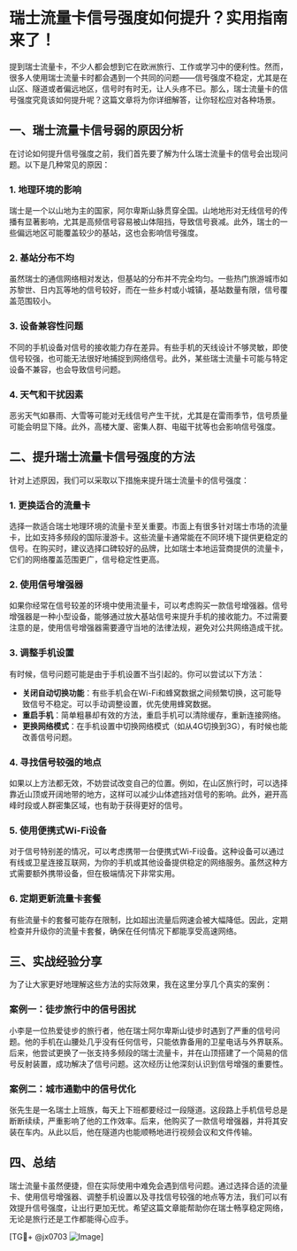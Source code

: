 # 瑞士流量卡信号强度如何提升？实用指南来了！

提到瑞士流量卡，不少人都会想到它在欧洲旅行、工作或学习中的便利性。然而，很多人使用瑞士流量卡时都会遇到一个共同的问题——信号强度不稳定，尤其是在山区、隧道或者偏远地区，信号时有时无，让人头疼不已。那么，瑞士流量卡的信号强度究竟该如何提升呢？这篇文章将为你详细解答，让你轻松应对各种场景。

## 一、瑞士流量卡信号弱的原因分析

在讨论如何提升信号强度之前，我们首先要了解为什么瑞士流量卡的信号会出现问题。以下是几种常见的原因：

### 1. 地理环境的影响
瑞士是一个以山地为主的国家，阿尔卑斯山脉贯穿全国。山地地形对无线信号的传播有显著影响，尤其是高频信号容易被山体阻挡，导致信号衰减。此外，瑞士的一些偏远地区可能覆盖较少的基站，这也会影响信号强度。

### 2. 基站分布不均
虽然瑞士的通信网络相对发达，但基站的分布并不完全均匀。一些热门旅游城市如苏黎世、日内瓦等地的信号较好，而在一些乡村或小城镇，基站数量有限，信号覆盖范围较小。

### 3. 设备兼容性问题
不同的手机设备对信号的接收能力存在差异。有些手机的天线设计不够灵敏，即使信号较强，也可能无法很好地捕捉到网络信号。此外，某些瑞士流量卡可能与特定设备不兼容，也会导致信号问题。

### 4. 天气和干扰因素
恶劣天气如暴雨、大雪等可能对无线信号产生干扰，尤其是在雷雨季节，信号质量可能会明显下降。此外，高楼大厦、密集人群、电磁干扰等也会影响信号强度。

## 二、提升瑞士流量卡信号强度的方法

针对上述原因，我们可以采取以下措施来提升瑞士流量卡的信号强度：

### 1. 更换适合的流量卡
选择一款适合瑞士地理环境的流量卡至关重要。市面上有很多针对瑞士市场的流量卡，比如支持多频段的国际漫游卡。这些流量卡通常能在不同环境下提供更稳定的信号。在购买时，建议选择口碑较好的品牌，比如瑞士本地运营商提供的流量卡，它们的网络覆盖范围更广，信号稳定性更高。

### 2. 使用信号增强器
如果你经常在信号较差的环境中使用流量卡，可以考虑购买一款信号增强器。信号增强器是一种小型设备，能够通过放大基站信号来提升手机的接收能力。不过需要注意的是，使用信号增强器需要遵守当地的法律法规，避免对公共网络造成干扰。

### 3. 调整手机设置
有时候，信号问题可能是由于手机设置不当引起的。你可以尝试以下方法：
- **关闭自动切换功能**：有些手机会在Wi-Fi和蜂窝数据之间频繁切换，这可能导致信号不稳定。可以手动调整设置，优先使用蜂窝数据。
- **重启手机**：简单粗暴却有效的方法，重启手机可以清除缓存，重新连接网络。
- **更换网络模式**：在手机设置中切换网络模式（如从4G切换到3G），有时候也能改善信号问题。

### 4. 寻找信号较强的地点
如果以上方法都无效，不妨尝试改变自己的位置。例如，在山区旅行时，可以选择靠近山顶或开阔地带的地方，这样可以减少山体遮挡对信号的影响。此外，避开高峰时段或人群密集区域，也有助于获得更好的信号。

### 5. 使用便携式Wi-Fi设备
对于信号特别差的情况，可以考虑携带一台便携式Wi-Fi设备。这种设备可以通过有线或卫星连接互联网，为你的手机或其他设备提供稳定的网络服务。虽然这种方式需要额外携带设备，但在极端情况下非常实用。

### 6. 定期更新流量卡套餐
有些流量卡的套餐可能存在限制，比如超出流量后网速会被大幅降低。因此，定期检查并升级你的流量卡套餐，确保在任何情况下都能享受高速网络。

## 三、实战经验分享

为了让大家更好地理解这些方法的实际效果，我在这里分享几个真实的案例：

### 案例一：徒步旅行中的信号困扰
小李是一位热爱徒步的旅行者，他在瑞士阿尔卑斯山徒步时遇到了严重的信号问题。他的手机在山腰处几乎没有任何信号，只能依靠备用的卫星电话与外界联系。后来，他尝试更换了一张支持多频段的瑞士流量卡，并在山顶搭建了一个简易的信号反射装置，成功解决了信号问题。这次经历让他深刻认识到信号增强的重要性。

### 案例二：城市通勤中的信号优化
张先生是一名瑞士上班族，每天上下班都要经过一段隧道。这段路上手机信号总是断断续续，严重影响了他的工作效率。后来，他购买了一款信号增强器，并将其安装在车内。从此以后，他在隧道内也能顺畅地进行视频会议和文件传输。

## 四、总结

瑞士流量卡虽然便捷，但在实际使用中难免会遇到信号问题。通过选择合适的流量卡、使用信号增强器、调整手机设置以及寻找信号较强的地点等方法，我们可以有效提升信号强度，让出行更加无忧。希望这篇文章能帮助你在瑞士畅享稳定网络，无论是旅行还是工作都能得心应手。

[TG💪+ @jx0703 ![Image](https://github.com/user-attachments/assets/dbca1d08-cadb-493c-b0ec-ad6f7a83f270)]